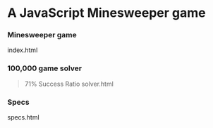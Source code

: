 # A JavaScript Minesweeper game

### Minesweeper game
index.html

### 100,000 game solver
> 71% Success Ratio
solver.html

### Specs
specs.html
